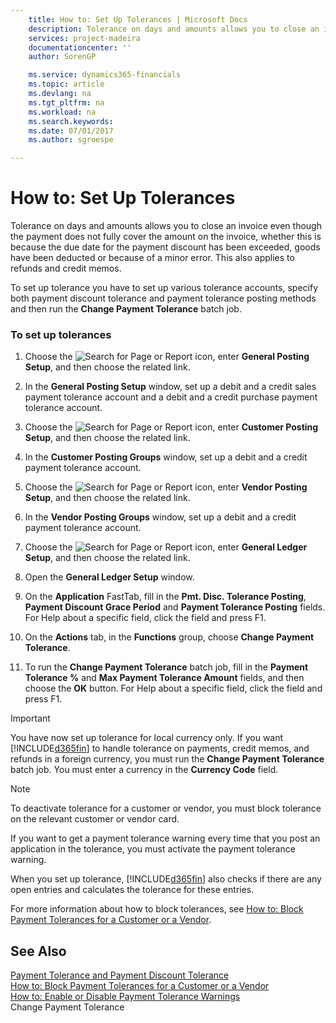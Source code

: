 ```yaml
---
    title: How to: Set Up Tolerances | Microsoft Docs
    description: Tolerance on days and amounts allows you to close an invoice even though the payment does not fully cover the amount on the invoice, whether this is because the due date for the payment discount has been exceeded, goods have been deducted or because of a minor error. This also applies to refunds and credit memos.
    services: project-madeira
    documentationcenter: ''
    author: SorenGP

    ms.service: dynamics365-financials
    ms.topic: article
    ms.devlang: na
    ms.tgt_pltfrm: na
    ms.workload: na
    ms.search.keywords:
    ms.date: 07/01/2017
    ms.author: sgroespe

---
```

# How to: Set Up Tolerances
Tolerance on days and amounts allows you to close an invoice even though the payment does not fully cover the amount on the invoice, whether this is because the due date for the payment discount has been exceeded, goods have been deducted or because of a minor error. This also applies to refunds and credit memos.  
  
 To set up tolerance you have to set up various tolerance accounts, specify both payment discount tolerance and payment tolerance posting methods and then run the **Change Payment Tolerance** batch job.  
  
### To set up tolerances  
  
1.  Choose the ![Search for Page or Report](media/ui-search/search_small.png "Search for Page or Report icon") icon, enter **General Posting Setup**, and then choose the related link.  
  
2.  In the **General Posting Setup** window, set up a debit and a credit sales payment tolerance account and a debit and a credit purchase payment tolerance account.  
  
3.  Choose the ![Search for Page or Report](media/ui-search/search_small.png "Search for Page or Report icon") icon, enter **Customer Posting Setup**, and then choose the related link.  
  
4.  In the **Customer Posting Groups** window, set up a debit and a credit payment tolerance account.  
  
5.  Choose the ![Search for Page or Report](media/ui-search/search_small.png "Search for Page or Report icon") icon, enter **Vendor Posting Setup**, and then choose the related link.  
  
6.  In the **Vendor Posting Groups** window, set up a debit and a credit payment tolerance account.  
  
7.  Choose the ![Search for Page or Report](media/ui-search/search_small.png "Search for Page or Report icon") icon, enter **General Ledger Setup**, and then choose the related link.  
  
8.  Open the **General Ledger Setup** window.  
  
9. On the **Application** FastTab, fill in the **Pmt. Disc. Tolerance Posting**, **Payment Discount Grace Period** and **Payment Tolerance Posting** fields. For Help about a specific field, click the field and press F1.  
  
10. On the **Actions** tab, in the **Functions** group, choose **Change Payment Tolerance**.  
  
11. To run the **Change Payment Tolerance** batch job, fill in the **Payment Tolerance %** and **Max Payment Tolerance Amount** fields, and then choose the **OK** button. For Help about a specific field, click the field and press F1.  
  
> [!IMPORTANT]  
>  You have now set up tolerance for local currency only. If you want [!INCLUDE[d365fin](../../includes/d365fin_md.md)] to handle tolerance on payments, credit memos, and refunds in a foreign currency, you must run the **Change Payment Tolerance** batch job. You must enter a currency in the **Currency Code** field.  
  
> [!NOTE]  
>  To deactivate tolerance for a customer or vendor, you must block tolerance on the relevant customer or vendor card.  
>   
>  If you want to get a payment tolerance warning every time that you post an application in the tolerance, you must activate the payment tolerance warning.  
>   
>  When you set up tolerance, [!INCLUDE[d365fin](../../includes/d365fin_md.md)] also checks if there are any open entries and calculates the tolerance for these entries.  
>   
>  For more information about how to block tolerances, see [How to: Block Payment Tolerances for a Customer or a Vendor](../how-to-enable-or-disable-payment-tolerance-warnings.md).  
  
## See Also  
 [Payment Tolerance and Payment Discount Tolerance](../payment-tolerance-and-payment-discount-tolerance.md)   
 [How to: Block Payment Tolerances for a Customer or a Vendor](../how-to-block-payment-tolerances-for-a-customer-or-a-vendor.md)   
 [How to: Enable or Disable Payment Tolerance Warnings](../how-to-enable-or-disable-payment-tolerance-warnings.md)   
 Change Payment Tolerance